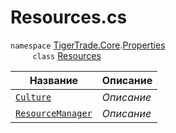 
# Resources.cs
`namespace` [TigerTrade.Core](../../../TigerTrade.Core.md).[Properties](../../../TigerTrade.Core/Properties.md)  
&nbsp;&nbsp;&nbsp;&nbsp;&nbsp;&nbsp;&nbsp;&nbsp;&nbsp;`class` [Resources](../Resources.cs.md)

| Название | Описание |
| --- | --- |
| [`Culture`](./Свойства/Culture.md) | *Описание* |
| [`ResourceManager`](./Свойства/ResourceManager.md) | *Описание* |
